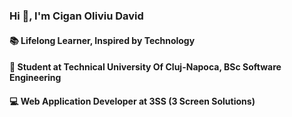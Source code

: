 ### Hi 👋, I'm Cigan Oliviu David
#### 📚 Lifelong Learner, Inspired by Technology
#### 🏫 Student at Technical University Of Cluj-Napoca, BSc Software Engineering
#### 💻 Web Application Developer at 3SS (3 Screen Solutions)
